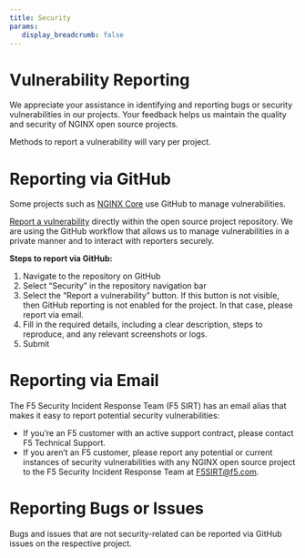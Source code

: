 ```yaml
---
title: Security
params:
   display_breadcrumb: false
---
```


# Vulnerability Reporting

We appreciate your assistance in identifying and reporting bugs or security vulnerabilities in our projects. Your
feedback helps us maintain the quality and security of NGINX open source projects.

Methods to report a vulnerability will vary per project.

# Reporting via GitHub

Some projects such as [NGINX Core](https://github.com/nginx/) use GitHub to manage vulnerabilities.

[Report a vulnerability](https://docs.github.com/en/code-security/security-advisories/guidance-on-reporting-and-writing-information-about-vulnerabilities/privately-reporting-a-security-vulnerability)
directly within the open source project repository. We are using the GitHub workflow that allows
us to manage vulnerabilities in a private manner and to interact with reporters securely.

**Steps to report via GitHub:**

1. Navigate to the repository on GitHub
2. Select “Security” in the repository navigation bar
3. Select the “Report a vulnerability” button. If this button is not visible, then GitHub reporting is not enabled for
   the project. In that case, please report via email.
4. Fill in the required details, including a clear description, steps to reproduce, and any relevant screenshots or
   logs.
5. Submit

# Reporting via Email

The F5 Security Incident Response Team (F5 SIRT) has an email alias that makes it easy to report potential security
vulnerabilities:
    
* If you’re an F5 customer with an active support contract, please contact F5 Technical Support.
* If you aren’t an F5 customer, please report any potential or current instances of security vulnerabilities with any 
NGINX open source project to the F5 Security Incident Response Team at F5SIRT@f5.com. 

# Reporting Bugs or Issues

Bugs and issues that are not security-related can be reported via GitHub issues on the respective project.

